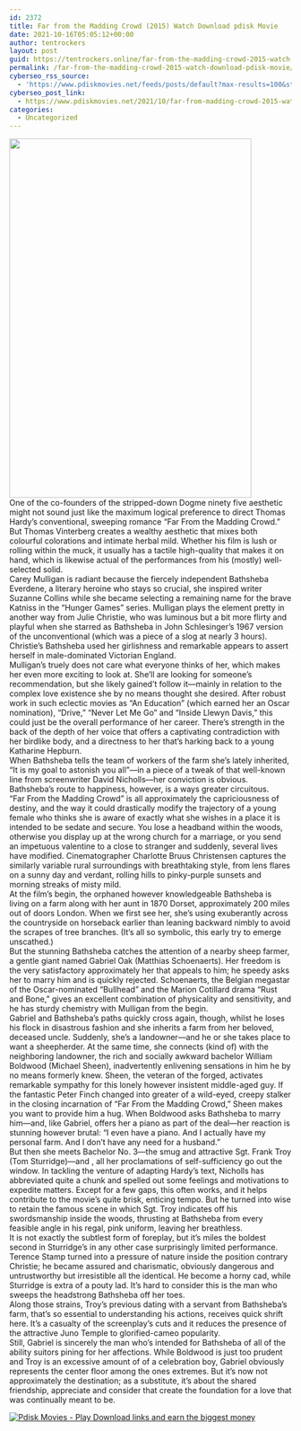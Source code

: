 ```yaml
---
id: 2372
title: Far from the Madding Crowd (2015) Watch Download pdisk Movie
date: 2021-10-16T05:05:12+00:00
author: tentrockers
layout: post
guid: https://tentrockers.online/far-from-the-madding-crowd-2015-watch-download-pdisk-movie/
permalink: /far-from-the-madding-crowd-2015-watch-download-pdisk-movie/
cyberseo_rss_source:
  - 'https://www.pdiskmovies.net/feeds/posts/default?max-results=100&start-index=101'
cyberseo_post_link:
  - https://www.pdiskmovies.net/2021/10/far-from-madding-crowd-2015-watch.html
categories:
  - Uncategorized
---
```

<div class="separator">
  <a href="https://1.bp.blogspot.com/-r60c9F624fs/YVcQDPdoIbI/AAAAAAAAAdA/xvJnI6n6fg8Tjfit7zGlKEmv713hEg8vgCLcBGAsYHQ/s2000/cd%2Bdcx.jpg" imageanchor="1"><img loading="lazy" border="0" data-original-height="2000" data-original-width="1350" height="640" src="https://1.bp.blogspot.com/-r60c9F624fs/YVcQDPdoIbI/AAAAAAAAAdA/xvJnI6n6fg8Tjfit7zGlKEmv713hEg8vgCLcBGAsYHQ/w432-h640/cd%2Bdcx.jpg" width="432" /></a>
</div>



<div>
  <div>
    <span>One of the co-founders of the stripped-down Dogme ninety five aesthetic might not sound just like the maximum logical preference to direct Thomas Hardy’s conventional, sweeping romance “Far From the Madding Crowd.”</span>
  </div>
  
  <div>
    <span>But Thomas Vinterberg creates a wealthy aesthetic that mixes both colourful colorations and intimate herbal mild. Whether his film is lush or rolling within the muck, it usually has a tactile high-quality that makes it on hand, which is likewise actual of the performances from his (mostly) well-selected solid.</span>
  </div>
  
  <div>
    <span>Carey Mulligan is radiant because the fiercely independent Bathsheba Everdene, a literary heroine who stays so crucial, she inspired writer Suzanne Collins while she became selecting a remaining name for the brave Katniss in the “Hunger Games” series. Mulligan plays the element pretty in another way from Julie Christie, who was luminous but a bit more flirty and playful when she starred as Bathsheba in John Schlesinger’s 1967 version of the unconventional (which was a piece of a slog at nearly 3 hours). Christie’s Bathsheba used her girlishness and remarkable appears to assert herself in male-dominated Victorian England.</span>
  </div>
  
  <div>
    <span>Mulligan’s truely does not care what everyone thinks of her, which makes her even more exciting to look at. She’ll are looking for someone’s recommendation, but she likely gained’t follow it—mainly in relation to the complex love existence she by no means thought she desired. After robust work in such eclectic movies as “An Education” (which earned her an Oscar nomination), “Drive,” “Never Let Me Go” and “Inside Llewyn Davis,” this could just be the overall performance of her career. There’s strength in the back of the depth of her voice that offers a captivating contradiction with her birdlike body, and a directness to her that’s harking back to a young Katharine Hepburn.</span>
  </div>
  
  <div>
    <span>When Bathsheba tells the team of workers of the farm she’s lately inherited, “It is my goal to astonish you all”—in a piece of a tweak of that well-known line from screenwriter David Nicholls—her conviction is obvious. Bathsheba’s route to happiness, however, is a ways greater circuitous.</span>
  </div>
  
  <div>
    <span>“Far From the Madding Crowd” is all approximately the capriciousness of destiny, and the way it could drastically modify the trajectory of a young female who thinks she is aware of exactly what she wishes in a place it is intended to be sedate and secure. You lose a headband within the woods, otherwise you display up at the wrong church for a marriage, or you send an impetuous valentine to a close to stranger and suddenly, several lives have modified. Cinematographer Charlotte Bruus Christensen captures the similarly variable rural surroundings with breathtaking style, from lens flares on a sunny day and verdant, rolling hills to pinky-purple sunsets and morning streaks of misty mild.</span>
  </div>
  
  <div>
    <span>At the film’s begin, the orphaned however knowledgeable Bathsheba is living on a farm along with her aunt in 1870 Dorset, approximately 200 miles out of doors London. When we first see her, she’s using exuberantly across the countryside on horseback earlier than leaning backward nimbly to avoid the scrapes of tree branches. (It’s all so symbolic, this early try to emerge unscathed.)</span>
  </div>
  
  <div>
    <span>But the stunning Bathsheba catches the attention of a nearby sheep farmer, a gentle giant named Gabriel Oak (Matthias Schoenaerts). Her freedom is the very satisfactory approximately her that appeals to him; he speedy asks her to marry him and is quickly rejected. Schoenaerts, the Belgian megastar of the Oscar-nominated “Bullhead” and the Marion Cotillard drama “Rust and Bone,” gives an excellent combination of physicality and sensitivity, and he has sturdy chemistry with Mulligan from the begin.</span>
  </div>
  
  <div>
    <span>Gabriel and Bathsheba’s paths quickly cross again, though, whilst he loses his flock in disastrous fashion and she inherits a farm from her beloved, deceased uncle. Suddenly, she’s a landowner—and he or she takes place to want a sheepherder. At the same time, she connects (kind of) with the neighboring landowner, the rich and socially awkward bachelor William Boldwood (Michael Sheen), inadvertently enlivening sensations in him he by no means formerly knew. Sheen, the veteran of the forged, activates remarkable sympathy for this lonely however insistent middle-aged guy. If the fantastic Peter Finch changed into greater of a wild-eyed, creepy stalker in the closing incarnation of “Far From the Madding Crowd,” Sheen makes you want to provide him a hug. When Boldwood asks Bathsheba to marry him—and, like Gabriel, offers her a piano as part of the deal—her reaction is stunning however brutal: “I even have a piano. And I actually have my personal farm. And I don&#8217;t have any need for a husband.&#8221;</span>
  </div>
  
  <div>
    <span>But then she meets Bachelor No. 3—the smug and attractive Sgt. Frank Troy (Tom Sturridge)—and , all her proclamations of self-sufficiency go out the window. In tackling the venture of adapting Hardy’s text, Nicholls has abbreviated quite a chunk and spelled out some feelings and motivations to expedite matters. Except for a few gaps, this often works, and it helps contribute to the movie’s quite brisk, enticing tempo. But he turned into wise to retain the famous scene in which Sgt. Troy indicates off his swordsmanship inside the woods, thrusting at Bathsheba from every feasible angle in his regal, pink uniform, leaving her breathless.</span>
  </div>
  
  <div>
    <span>It is not exactly the subtlest form of foreplay, but it&#8217;s miles the boldest second in Sturridge’s in any other case surprisingly limited performance. Terence Stamp turned into a pressure of nature inside the position contrary Christie; he became assured and charismatic, obviously dangerous and untrustworthy but irresistible all the identical. He become a horny cad, while Sturridge is extra of a pouty lad. It’s hard to consider this is the man who sweeps the headstrong Bathsheba off her toes.</span>
  </div>
  
  <div>
    <span>Along those strains, Troy’s previous dating with a servant from Bathsheba’s farm, that&#8217;s so essential to understanding his actions, receives quick shrift here. It’s a casualty of the screenplay’s cuts and it reduces the presence of the attractive Juno Temple to glorified-cameo popularity.</span>
  </div>
  
  <div>
    <span>Still, Gabriel is sincerely the man who’s intended for Bathsheba of all of the ability suitors pining for her affections. While Boldwood is just too prudent and Troy is an excessive amount of of a celebration boy, Gabriel obviously represents the center floor among the ones extremes. But it’s now not approximately the destination; as a substitute, it’s about the shared friendship, appreciate and consider that create the foundation for a love that was continually meant to be.</span>
  </div>
</div>

[![](https://1.bp.blogspot.com/-a93bp85aB6g/YUXjACCiX3I/AAAAAAAAbQE/GHmPI7h0af0tqn6tYzd0cdrDv9Hu9LUSACLcBGAsYHQ/s16000/Play_it_New-removebg-preview.png "Pdisk Movies - Play Download links and earn the biggest money")](https://pdisklink.com/1/bnYybHU1MDAwcGto?dn=1)